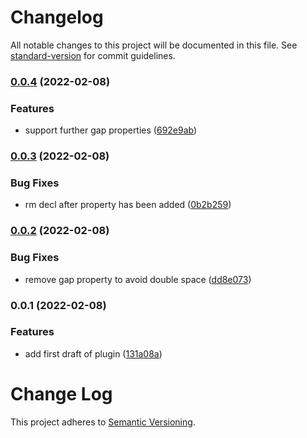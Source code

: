 # Changelog

All notable changes to this project will be documented in this file. See [standard-version](https://github.com/conventional-changelog/standard-version) for commit guidelines.

### [0.0.4](https://github.com/lukaskoeller/postcss-flexbox-gap/compare/v0.0.3...v0.0.4) (2022-02-08)


### Features

* support further gap properties ([692e9ab](https://github.com/lukaskoeller/postcss-flexbox-gap/commit/692e9abc22e797773888e124a4015001e5940c55))

### [0.0.3](https://github.com/lukaskoeller/postcss-flexbox-gap/compare/v0.0.2...v0.0.3) (2022-02-08)


### Bug Fixes

* rm decl after property has been added ([0b2b259](https://github.com/lukaskoeller/postcss-flexbox-gap/commit/0b2b259bf465af8ec8d1210f9286cdd46c00c8e2))

### [0.0.2](https://github.com/lukaskoeller/postcss-flexbox-gap/compare/v0.0.1...v0.0.2) (2022-02-08)


### Bug Fixes

* remove gap property to avoid double space ([dd8e073](https://github.com/lukaskoeller/postcss-flexbox-gap/commit/dd8e07331f846fcc00343592ddd692234105ccad))

### 0.0.1 (2022-02-08)


### Features

* add first draft of plugin ([131a08a](https://github.com/lukaskoeller/postcss-flexbox-gap/commit/131a08a2c9e764df821c049daf2e39f08ec2f6cc))

# Change Log

This project adheres to [Semantic Versioning](http://semver.org/).

